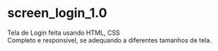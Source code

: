 # screen_login_1.0
Tela de Login feita usando HTML, CSS
<br>
Completo e responsivel, se adequando a diferentes tamanhos de tela.
